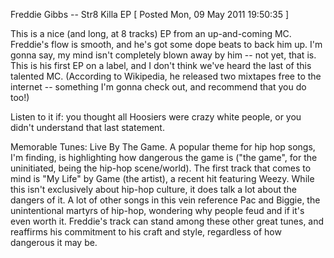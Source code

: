 Freddie Gibbs -- Str8 Killa EP
[ Posted Mon, 09 May 2011 19:50:35 ]

This is a nice (and long, at 8 tracks) EP from an up-and-coming MC. Freddie's flow is smooth, and he's got some dope beats to back him up. I'm gonna say, my mind isn't completely blown away by him -- not yet, that is. This is his first EP on a label, and I don't think we've heard the last of this talented MC. (According to Wikipedia, he released two mixtapes free to the internet -- something I'm gonna check out, and recommend that you do too!)

Listen to it if: you thought all Hoosiers were crazy white people, or you didn't understand that last statement.

Memorable Tunes: Live By The Game. A popular theme for hip hop songs, I'm finding, is highlighting how dangerous the game is ("the game", for the uninitiated, being the hip-hop scene/world). The first track that comes to mind is "My Life" by Game (the artist), a recent hit featuring Weezy. While this isn't exclusively about hip-hop culture, it does talk a lot about the dangers of it. A lot of other songs in this vein reference Pac and Biggie, the unintentional martyrs of hip-hop, wondering why people feud and if it's even worth it. Freddie's track can stand among these other great tunes, and reaffirms his commitment to his craft and style, regardless of how dangerous it may be.
